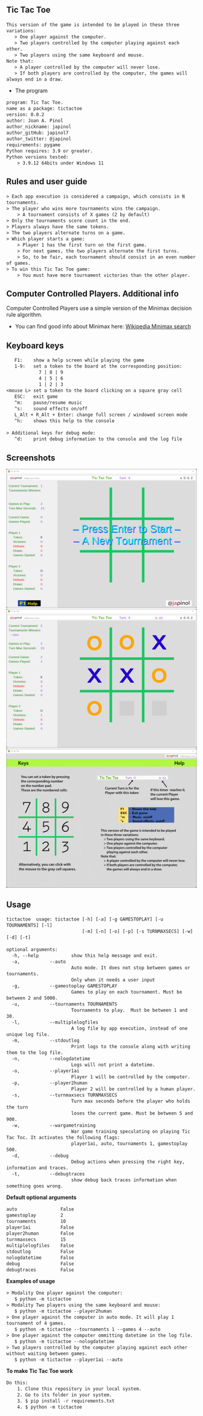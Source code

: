 ## Tic Tac Toe
    This version of the game is intended to be played in these three variations:
       > One player against the computer. 
       > Two players controlled by the computer playing against each other.
       > Two players using the same keyboard and mouse.
    Note that: 
       > A player controlled by the computer will never lose.
       > If both players are controlled by the computer, the games will always end in a draw.


   * The program 

	program: Tic Tac Toe.
    name as a package: tictactoe 
	version: 0.0.2
	author: Joan A. Pinol
	author_nickname: japinol
	author_gitHub: japinol7
	author_twitter: @japinol
	requirements: pygame
	Python requires: 3.9 or greater.
	Python versions tested: 
        > 3.9.12 64bits under Windows 11


## Rules and user guide

	> Each app execution is considered a campaign, which consists in N tournaments.
    > The player who wins more tournaments wins the campaign. 
	    > A tournament consists of X games (2 by default)
    > Only the tournaments score count in the end.
    > Players always have the same tokens.
    > The two players alternate turns on a game.
    > Which player starts a game:
	    > Player 1 has the first turn on the first game.
	    > For next games, the two players alternate the first turns.
	    > So, to be fair, each tournament should consist in an even number of games.
    > To win this Tic Tac Toe game:
	    > You must have more tournament victories than the other player.


## Computer Controlled Players. Additional info

Computer Controlled Players use a simple version of the Minimax decision rule algorithm.

* You can find good info about Minimax here:
  [Wikipedia Minimax search](https://en.wikipedia.org/wiki/Minimax)


## Keyboard keys
       F1:    show a help screen while playing the game
       1-9:   set a token to the board at the corresponding position:
                7 | 8 | 9
                4 | 5 | 6
                1 | 2 | 3
    <mouse L> set a token to the board clicking on a square gray cell
       ESC:   exit game
       ^m:    pause/resume music
       ^s:    sound effects on/off
       L_Alt + R_Alt + Enter: change full screen / windowed screen mode
       ^h:    shows this help to the console

    > Additional keys for debug mode:
       ^d:    print debug information to the console and the log file


## Screenshots

<img src="screenshots/screenshot1.png"> <br />
<img src="screenshots/screenshot2.png"> <br />
<img src="screenshots/screenshot3.png"> <br />


## Usage

	tictactoe  usage: tictactoe [-h] [-a] [-g GAMESTOPLAY] [-u TOURNAMENTS] [-l]  
                                [-m] [-n] [-o] [-p] [-s TURNMAXSECS] [-w] [-d] [-t]
	
	optional arguments:
	  -h, --help            show this help message and exit.
	  -a, 			--auto
	                        Auto mode. It does not stop between games or tournaments.
	                        Only when it needs a user input
	  -g, 			--gamestoplay GAMESTOPLAY
	                        Games to play on each tournament. Must be between 2 and 5000.
	  -u, 			--tournaments TOURNAMENTS
	                        Tournaments to play.  Must be between 1 and 30.
	  -l, 			--multiplelogfiles
	                        A log file by app execution, instead of one unique log file.
	  -m, 			--stdoutlog
	                        Print logs to the console along with writing them to the log file.
	  -n, 			--nologdatetime
	                        Logs will not print a datetime.
	  -o, 			--player1ai
	                        Player 1 will be controlled by the computer.
	  -p, 			--player2human
	                        Player 2 will be controlled by a human player.
	  -s, 			--turnmaxsecs TURNMAXSECS
	                        Turn max seconds before the player who holds the turn 
	                        loses the current game. Must be between 5 and 900.
	  -w, 			--wargametraining
	                        War game training speculating on playing Tic Tac Toc. It activates the following flags: 
	                        player1ai, auto, tournaments 1, gamestoplay 500.
	  -d, 			--debug
	                        Debug actions when pressing the right key, information and traces.
	  -t, 			--debugtraces
	                        show debug back traces information when something goes wrong.


**Default optional arguments**

	auto                False
	gamestoplay         2
	tournaments         10
	player1ai           False
	player2human        False
	turnmaxsecs         15
	multiplelogfiles    False
	stdoutlog           False
	nologdatetime       False
    debug               False
	debugtraces         False


**Examples of usage**

    > Modality One player against the computer:
       $ python -m tictactoe
    > Modality Two players using the same keyboard and mouse:
       $ python -m tictactoe --player2human
    > One player against the computer in auto mode. It will play 1 tournament of 4 games.
       $ python -m tictactoe --tournaments 1 --games 4 --auto
    > One player against the computer ommitting datetime in the log file.
       $ python -m tictactoe --nologdatetime
    > Two players controlled by the computer playing against each other without waiting between games.
       $ python -m tictactoe --player1ai --auto


**To make Tic Tac Toe work**

	Do this:
	    1. Clone this repository in your local system.
	    2. Go to its folder in your system.
	    3. $ pip install -r requirements.txt
	    4. $ python -m tictactoe
